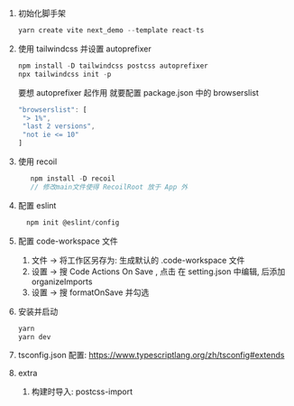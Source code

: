 1. 初始化脚手架
   ```ts
   yarn create vite next_demo --template react-ts
   ```
2. 使用 tailwindcss 并设置 autoprefixer

   ```ts
   npm install -D tailwindcss postcss autoprefixer
   npx tailwindcss init -p
   ```

   要想 autoprefixer 起作用 就要配置 package.json 中的 browserslist

   ```ts
   "browserslist": [
    "> 1%",
    "last 2 versions",
    "not ie <= 10"
   ]
   ```

3. 使用 recoil

   ```ts
      npm install -D recoil
      // 修改main文件使得 RecoilRoot 放于 App 外
   ```

4. 配置 eslint

   ```ts
     npm init @eslint/config
   ```

5. 配置 code-workspace 文件

   1. 文件 -> 将工作区另存为: 生成默认的 .code-workspace 文件
   2. 设置 -> 搜 Code Actions On Save , 点击 在 setting.json 中编辑, 后添加 organizeImports
   3. 设置 -> 搜 formatOnSave 并勾选

6. 安装并启动

   ```ts
   yarn
   yarn dev
   ```

7. tsconfig.json 配置: https://www.typescriptlang.org/zh/tsconfig#extends

8. extra
   1. 构建时导入: postcss-import
